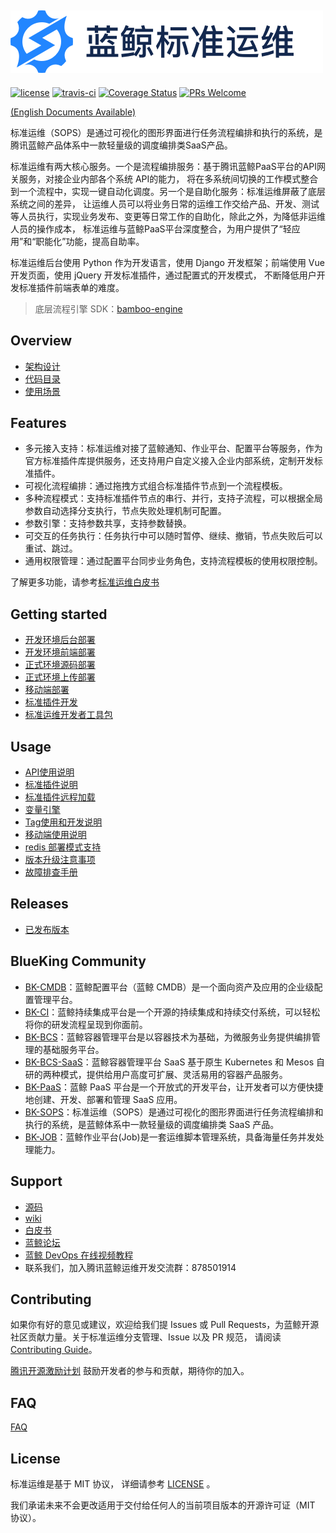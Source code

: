 ![](docs/resource/img/logo_zh.png)
---
[![license](https://img.shields.io/badge/license-MIT-brightgreen.svg)](https://github.com/Tencent/bk-sops/blob/master/LICENSE)
[![travis-ci](https://travis-ci.com/Tencent/bk-sops.svg?branch=master)](https://travis-ci.com/Tencent/bk-sops)
[![Coverage Status](https://codecov.io/gh/Tencent/bk-sops/branch/master/graph/badge.svg)](https://codecov.io/gh/Tencent/bk-sops)
[![PRs Welcome](https://img.shields.io/badge/PRs-welcome-brightgreen.svg)](https://github.com/Tencent/bk-sops/pulls)

[(English Documents Available)](readme_en.md)

标准运维（SOPS）是通过可视化的图形界面进行任务流程编排和执行的系统，是腾讯蓝鲸产品体系中一款轻量级的调度编排类SaaS产品。

标准运维有两大核心服务。一个是流程编排服务：基于腾讯蓝鲸PaaS平台的API网关服务，对接企业内部各个系统 API的能力，
将在多系统间切换的工作模式整合到一个流程中，实现一键自动化调度。另一个是自助化服务：标准运维屏蔽了底层系统之间的差异，
让运维人员可以将业务日常的运维工作交给产品、开发、测试等人员执行，实现业务发布、变更等日常工作的自助化，除此之外，为降低非运维人员的操作成本，
标准运维与蓝鲸PaaS平台深度整合，为用户提供了“轻应用”和“职能化”功能，提高自助率。

标准运维后台使用 Python 作为开发语言，使用 Django 开发框架；前端使用 Vue 开发页面，使用 jQuery 开发标准插件，通过配置式的开发模式，
不断降低用户开发标准插件前端表单的难度。

> 底层流程引擎 SDK：[bamboo-engine](https://github.com/TencentBlueKing/bamboo-engine)

## Overview
- [架构设计](docs/overview/architecture.md)
- [代码目录](docs/overview/code_structure.md)
- [使用场景](docs/overview/usecase.md)


## Features
- 多元接入支持：标准运维对接了蓝鲸通知、作业平台、配置平台等服务，作为官方标准插件库提供服务，还支持用户自定义接入企业内部系统，定制开发标准插件。
- 可视化流程编排：通过拖拽方式组合标准插件节点到一个流程模板。
- 多种流程模式：支持标准插件节点的串行、并行，支持子流程，可以根据全局参数自动选择分支执行，节点失败处理机制可配置。
- 参数引擎：支持参数共享，支持参数替换。
- 可交互的任务执行：任务执行中可以随时暂停、继续、撤销，节点失败后可以重试、跳过。
- 通用权限管理：通过配置平台同步业务角色，支持流程模板的使用权限控制。

了解更多功能，请参考[标准运维白皮书](http://docs.bk.tencent.com/product_white_paper/gcloud/)


## Getting started
- [开发环境后台部署](docs/install/dev_deploy.md)
- [开发环境前端部署](docs/install/dev_web.md)
- [正式环境源码部署](docs/install/source_code_deploy.md)
- [正式环境上传部署](docs/install/upload_pack_deploy.md)
- [移动端部署](docs/install/mobile_deploy.md)
- [标准插件开发](docs/develop/dev_plugins.md)
- [标准运维开发者工具包](docs/develop/bksops-developer-tools.md)


## Usage
- [API使用说明](https://bk.tencent.com/docs/document/6.0/167/13157)
- [标准插件说明](docs/features/plugin_usage.md)
- [标准插件远程加载](docs/features/remote_plugins.md)
- [变量引擎](docs/features/variables_engine.md)
- [Tag使用和开发说明](docs/develop/tag_usage_dev.md)
- [移动端使用说明](docs/features/mobile.md)
- [redis 部署模式支持](docs/features/redis_usage.md)
- [版本升级注意事项](docs/ops/version_update_notes.md)
- [故障排查手册](docs/ops/fault_detection_manual.md)

## Releases
- [已发布版本](https://github.com/Tencent/bk-sops/releases)

## BlueKing Community

- [BK-CMDB](https://github.com/Tencent/bk-cmdb)：蓝鲸配置平台（蓝鲸 CMDB）是一个面向资产及应用的企业级配置管理平台。
- [BK-CI](https://github.com/Tencent/bk-ci)：蓝鲸持续集成平台是一个开源的持续集成和持续交付系统，可以轻松将你的研发流程呈现到你面前。
- [BK-BCS](https://github.com/Tencent/bk-bcs)：蓝鲸容器管理平台是以容器技术为基础，为微服务业务提供编排管理的基础服务平台。
- [BK-BCS-SaaS](https://github.com/Tencent/bk-bcs-saas)：蓝鲸容器管理平台 SaaS 基于原生 Kubernetes 和 Mesos 自研的两种模式，提供给用户高度可扩展、灵活易用的容器产品服务。
- [BK-PaaS](https://github.com/Tencent/bk-paas)：蓝鲸 PaaS 平台是一个开放式的开发平台，让开发者可以方便快捷地创建、开发、部署和管理 SaaS 应用。
- [BK-SOPS](https://github.com/Tencent/bk-sops)：标准运维（SOPS）是通过可视化的图形界面进行任务流程编排和执行的系统，是蓝鲸体系中一款轻量级的调度编排类 SaaS 产品。
- [BK-JOB](https://github.com/Tencent/bk-job)：蓝鲸作业平台(Job)是一套运维脚本管理系统，具备海量任务并发处理能力。

## Support
- [源码](https://github.com/Tencent/bk-sops/tree/master)
- [wiki](https://github.com/Tencent/bk-sops/wiki)
- [白皮书](http://docs.bk.tencent.com/product_white_paper/gcloud/)
- [蓝鲸论坛](https://bk.tencent.com/s-mart/community)
- [蓝鲸 DevOps 在线视频教程](https://cloud.tencent.com/developer/edu/major-100008)
- 联系我们，加入腾讯蓝鲸运维开发交流群：878501914

## Contributing
如果你有好的意见或建议，欢迎给我们提 Issues 或 Pull Requests，为蓝鲸开源社区贡献力量。关于标准运维分支管理、Issue 以及 PR 规范，
请阅读 [Contributing Guide](docs/CONTRIBUTING.md)。

[腾讯开源激励计划](https://opensource.tencent.com/contribution) 鼓励开发者的参与和贡献，期待你的加入。

## FAQ
[FAQ](docs/wiki/faq.md)


## License
标准运维是基于 MIT 协议， 详细请参考 [LICENSE](LICENSE.txt) 。

我们承诺未来不会更改适用于交付给任何人的当前项目版本的开源许可证（MIT 协议）。
